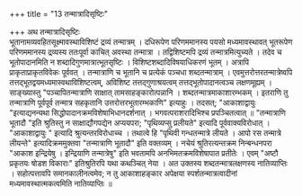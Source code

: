 +++
title = "13 तन्मात्रादिसृष्टिः"

+++
अथ तन्मात्रादिसृष्टिः  
भूतानामव्यवहितसूक्ष्मावस्थाविशिष्टं द्रव्यं तन्मात्रम् । दधिरूपेण परिणममानस्य पयसो मध्यमावस्थावत् भूतरूपेण परिणममानस्य द्रव्यस्य ततःपूर्वा काचित् अवस्था तन्मात्रा । तद्विशिष्टमपि द्रव्यं तन्मात्रमित्युच्यते । तदेव च भूतोपादानमिति न शब्दादिगुणमात्रात्भूतसृष्टिः । विशिष्टशब्दादिविषयाधिकरणं भूतम् । अत्रापि प्राकृताप्राकृतविवेकः पूर्ववत् । तन्मात्राणि च भूतानि च प्रत्येकं पञ्चधा शब्दतन्मात्राम् । एवमुत्तरोत्तरतन्मात्रेष्वपि तत्तद्भूतद्वयमध्यमास्वथाविशिष्टत्वम्, अविशिष्ट तत्तद्गुणाश्रयत्वम् तत्तद्भूतोपादानत्वञ्च लक्षणमूह्यम् । साङ्ख्यास्तु "पञ्चापितन्मात्राणि साक्षात् तामसाहङ्कारोत्पन्नानि । शब्दतन्मात्रमाकाशारम्भकम् । इतराणि तु तन्मात्राणि पूर्वपूर्व तन्मात्र सहकृतानि उत्तरोत्तरभूतारम्भकाणि" इत्याहुः । तदसत्; "आकाशाद्वायुः "इत्याद्यनन्यथा सिद्धोपादानक्रमविशेषाभिधानदर्शनात् । भगवत्पराशरादिभिश्च प्रपञ्चितत्वात् ॥ "तन्मात्राणि भूतादौ "इति श्रुतिस्तु न साक्षाद्यौगपद्येन अप्ययपरा; "पृथिव्यप्सु प्रलीयते" इत्यादि पूर्ववाक्यविरोधात् ।  
"आकाशाद्वायुः " इत्यादि श्रुत्यन्तरविरोधाच्च । तथात्वे हि "पृथिवी गन्धतन्मात्रे लीयते । आपो रस तन्मात्रे लीयन्ते" इत्यादिक्रममुक्तवा "तन्मात्राणि भूतादौ" इति वक्तव्यम् । नचेयं श्रुतिरत्यन्तक्रम निन्बन्धनपरा "आकाश इन्द्रियेषु । इन्द्रियाणि तन्मात्रेषु" इति भवतामपि अनभिमतक्रमविशेषापात प्रतीतेः । एवम् "अष्टौ प्रकृतयः षोडश विकाराः" इतिश्रुतिरपि यथा कथञ्चित् नेया । अत उक्तस्य शब्दतन्मात्रलक्षणस्य नातिव्याप्तिः । सहोत्पत्तावपि समानकालीनत्वमेव; न तु आकाशाहङ्कार अपेक्षया स्पर्शतन्मात्रत्वादीनां मध्यमावस्थात्मकत्वमिति नातिव्याप्तिः ॥